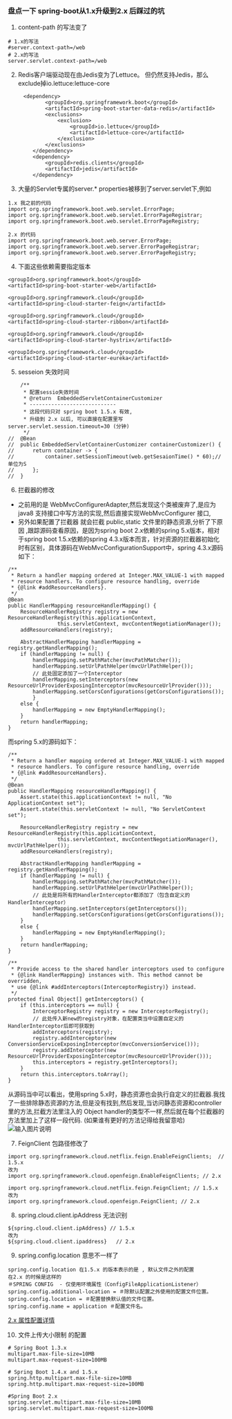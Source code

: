 ### 盘点一下 spring-boot从1.x升级到2.x 后踩过的坑
1. content-path 的写法变了
```
# 1.x的写法
#server.context-path=/web 
# 2.x的写法
server.servlet.context-path=/web
```
2. Redis客户端驱动现在由Jedis变为了Lettuce。 但仍然支持Jedis，那么exclude掉io.lettuce:lettuce-core
```
     <dependency>
            <groupId>org.springframework.boot</groupId>
            <artifactId>spring-boot-starter-data-redis</artifactId>
            <exclusions>
                <exclusion>
                    <groupId>io.lettuce</groupId>
                    <artifactId>lettuce-core</artifactId>
                </exclusion>
            </exclusions>
        </dependency>
        <dependency>
            <groupId>redis.clients</groupId>
            <artifactId>jedis</artifactId>
        </dependency>
```

3. 大量的Servlet专属的server.* properties被移到了server.servlet下,例如
```
1.x 我之前的代码
import org.springframework.boot.web.servlet.ErrorPage;
import org.springframework.boot.web.servlet.ErrorPageRegistrar;
import org.springframework.boot.web.servlet.ErrorPageRegistry;

2.x 的代码
import org.springframework.boot.web.server.ErrorPage;
import org.springframework.boot.web.server.ErrorPageRegistrar;
import org.springframework.boot.web.server.ErrorPageRegistry;

```
4. 下面这些依赖需要指定版本
```
<groupId>org.springframework.boot</groupId>
<artifactId>spring-boot-starter-web</artifactId>

<groupId>org.springframework.cloud</groupId>
<artifactId>spring-cloud-starter-feign</artifactId>

<groupId>org.springframework.cloud</groupId>
<artifactId>spring-cloud-starter-ribbon</artifactId>

<groupId>org.springframework.cloud</groupId>
<artifactId>spring-cloud-starter-hystrix</artifactId>

<groupId>org.springframework.cloud</groupId>
<artifactId>spring-cloud-starter-eureka</artifactId>
```

5. sesseion 失效时间
```
	/**
	 * 配置sessio失效时间
	 * @return  EmbeddedServletContainerCustomizer
	 * ----------------------------
	 * 这段代码只对 spring boot 1.5.x 有效,
	 * 升级到 2.x 以后, 可以直接在配置里写 server.servlet.session.timeout=30 (分钟)
	 */
//	@Bean
//	public EmbeddedServletContainerCustomizer containerCustomizer() {
//		return container -> {
//			container.setSessionTimeout(web.getSesaionTime() * 60);// 单位为S
//		};
//	}

```

6. 拦截器的修改
- 之前用的是 WebMvcConfigurerAdapter,然后发现这个类被废弃了,是应为java8 支持接口中写方法的实现,然后直接实现WebMvcConfigurer 接口,
- 另外如果配置了拦截器 就会拦截 public,static 文件里的静态资源,分析了下原因 ,跟踪源码查看原因，是因为spring boot 2.x依赖的spring 5.x版本，相对于spring boot 1.5.x依赖的spring 4.3.x版本而言，针对资源的拦截器初始化时有区别，具体源码在WebMvcConfigurationSupport中，spring 4.3.x源码如下：
```
/**
 * Return a handler mapping ordered at Integer.MAX_VALUE-1 with mapped
 * resource handlers. To configure resource handling, override
 * {@link #addResourceHandlers}.
 */
@Bean
public HandlerMapping resourceHandlerMapping() {
    ResourceHandlerRegistry registry = new ResourceHandlerRegistry(this.applicationContext,
				this.servletContext, mvcContentNegotiationManager());
    addResourceHandlers(registry);

    AbstractHandlerMapping handlerMapping = registry.getHandlerMapping();
    if (handlerMapping != null) {
        handlerMapping.setPathMatcher(mvcPathMatcher());
        handlerMapping.setUrlPathHelper(mvcUrlPathHelper());
        // 此处固定添加了一个Interceptor
        handlerMapping.setInterceptors(new ResourceUrlProviderExposingInterceptor(mvcResourceUrlProvider()));
        handlerMapping.setCorsConfigurations(getCorsConfigurations());
		}
    else {
        handlerMapping = new EmptyHandlerMapping();
    }
    return handlerMapping;
}
```
而spring 5.x的源码如下：
```
/**
 * Return a handler mapping ordered at Integer.MAX_VALUE-1 with mapped
 * resource handlers. To configure resource handling, override
 * {@link #addResourceHandlers}.
 */
@Bean
public HandlerMapping resourceHandlerMapping() {
    Assert.state(this.applicationContext != null, "No ApplicationContext set");
    Assert.state(this.servletContext != null, "No ServletContext set");

    ResourceHandlerRegistry registry = new ResourceHandlerRegistry(this.applicationContext,
				this.servletContext, mvcContentNegotiationManager(), mvcUrlPathHelper());
    addResourceHandlers(registry);

    AbstractHandlerMapping handlerMapping = registry.getHandlerMapping();
    if (handlerMapping != null) {
        handlerMapping.setPathMatcher(mvcPathMatcher());
        handlerMapping.setUrlPathHelper(mvcUrlPathHelper());
        // 此处是将所有的HandlerInterceptor都添加了（包含自定义的HandlerInterceptor）
        handlerMapping.setInterceptors(getInterceptors());
        handlerMapping.setCorsConfigurations(getCorsConfigurations());
    }
    else {
        handlerMapping = new EmptyHandlerMapping();
    }
    return handlerMapping;
}

/**
 * Provide access to the shared handler interceptors used to configure
 * {@link HandlerMapping} instances with. This method cannot be overridden,
 * use {@link #addInterceptors(InterceptorRegistry)} instead.
 */
protected final Object[] getInterceptors() {
    if (this.interceptors == null) {
        InterceptorRegistry registry = new InterceptorRegistry();
        // 此处传入新new的registry对象，在配置类当中设置自定义的HandlerInterceptor后即可获取到
        addInterceptors(registry);
        registry.addInterceptor(new ConversionServiceExposingInterceptor(mvcConversionService()));
        registry.addInterceptor(new ResourceUrlProviderExposingInterceptor(mvcResourceUrlProvider()));
        this.interceptors = registry.getInterceptors();
    }
    return this.interceptors.toArray();
}
```
从源码当中可以看出，使用spring 5.x时，静态资源也会执行自定义的拦截器.我找了一些排除静态资源的方法,但是没有找到,然后发现,当访问静态资源和controller里的方法,拦截方法里注入的 Object handler的类型不一样,然后就在每个拦截器的方法里加上了这样一段代码. (如果谁有更好的方法记得给我留意哈)
![输入图片说明](https://gitee.com/uploads/images/2018/0424/134301_e92c2af4_1599674.png "屏幕截图.png")

7. FeignClient 包路径修改了
```
import org.springframework.cloud.netflix.feign.EnableFeignClients;  // 1.5.x
改为
import org.springframework.cloud.openfeign.EnableFeignClients; // 2.x
```
```
import org.springframework.cloud.netflix.feign.FeignClient; // 1.5.x
改为
import org.springframework.cloud.openfeign.FeignClient; // 2.x
```

8. spring.cloud.client.ipAddress 无法识别
```
${spring.cloud.client.ipAddress} // 1.5.x
改为
${spring.cloud.client.ipaddress}   // 2.x
```

9. spring.config.location 意思不一样了
```
spring.config.location 在1.5.x 的版本表示的是 , 默认文件之外的配置
在2.x 的时候是这样的
＃SPRING CONFIG  - 仅使用环境属性（ConfigFileApplicationListener）
spring.config.additional-location = ＃除默认配置之外使用的配置文件位置。
spring.config.location = ＃配置替换默认值的文件位置。
spring.config.name = application ＃配置文件名。
```
[2.x 属性配置详情](2.0.config.md)

10. 文件上传大小限制 的配置
```
# Spring Boot 1.3.x 
multipart.max-file-size=10MB
multipart.max-request-size=100MB

# Spring Boot 1.4.x and 1.5.x
spring.http.multipart.max-file-size=10MB
spring.http.multipart.max-request-size=100MB

#Spring Boot 2.x
spring.servlet.multipart.max-file-size=10MB
spring.servlet.multipart.max-request-size=100MB
```